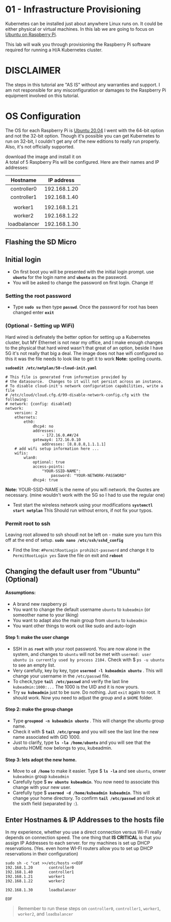 # 01 - Infrastructure Provisioning

Kubernetes can be installed just about anywhere Linux runs on. It could be either physical or virtual machines. In this lab we are going to focus on [Ubuntu on Raspberry Pi](https://ubuntu.com/download/raspberry-pi).

This lab will walk you through provisioning the Raspberry Pi software required for running a H/A Kubernetes cluster. 

# DISCLAIMER
The steps in this tutorial are "AS IS" without any warranties and support.
I am not responsible for any misconfiguration or damages to the Raspberry Pi equipment involved on this tutorial.


# OS Configuration

The OS for each Raspberry Pi is [Ubuntu 20.04](https://ubuntu.com/download/raspberry-pi) I went with the 64-bit option and not the 32-bit option.  Though it's possible you can get Kubernetes to run on 32-bit, I couldn't get any of the new editions to really run properly.  Also, it's not officially supported.

download the image and install it on  
A total of 5 Raspberry Pis will be configured. Here are their names and IP addresses:

| Hostname    | IP address    |             
|:-----------:|:-------------:|              
| controller0 | 192.168.1.20  |             
| controller1 | 192.168.1.40  |
|             |               |
| worker1     | 192.168.1.21  |
| worker2     | 192.168.1.22  |
| loadbalancer| 192.168.1.30  |


## Flashing the SD Micro

## Initial login 
* On first boot you will be presented with the initial login prompt. use **`ubuntu`** for the login name and **`ubuntu`** as the password.
* You will be asked to change the password on first login. Change it!
### Setting the root password
* Type **`sudo su`**  then type **`passwd`**. Once the password for root has been changed enter **`exit`**
### (Optional - Setting up WiFi)
Hard wired is definately the better option for setting up a Kubernetes cluster, but MY Ethernet is not near my office, and I make enough changes to the physical that hard wired wasn't that great of an option, beside I have 5G it's not really that big a deal.
The image does not hae wifi configured so this it was the file needs to look like to get it to work **Note:** spelling counts.

**`
sudoedit /etc/netplan/50-cloud-init.yaml
`**

```
# This file is generated from information provided by
# the datasource.  Changes to it will not persist across an instance.
# To disable cloud-init's network configuration capabilities, write a file
# /etc/cloud/cloud.cfg.d/99-disable-network-config.cfg with the following:
# network: {config: disabled}
network:
    version: 2
    ethernets:
        eth0:
            dhcp4: no
            addresses:
                - 172.16.0.##/24
            gateway4: 172.16.0.10
                addresses: [8.8.8.8,1.1.1.1]
    # add wifi setup information here ...
    wifis:
        wlan0:
            optional: true
            access-points:
                "YOUR-SSID-NAME":
                    password: "YOUR-NETWORK-PASSWORD"
            dhcp4: true
```
**Note:** YOUR-SSID-NAME  is the neme of you wifi network. the Quotes are necessary. (mine wouldn't work with the 5G so I had to use the regular one)
* Test start the wireless network using your modifications 
    **`systemctl start netplan`**
    This Should run without errors, if not fix your typos.
### Permit root to ssh
Leaving root allowed to ssh shoudl not be left on - make sure you turn this off at the end of setup. 
**`sudo nano /etc/ssh/sshd_config`**
* Find the line:
  `#PermitRootLogin prohibit-password` and change it to 
  `PermitRootLogin yes` Save the file on exit and **`reboot`** 

## Changing the default user from "Ubuntu" (Optional) 

#### Assumptions:
* A brand new raspberry pi
* You want to change the default username `ubuntu` to `kubeadmin` (or someother name to your liking)
* You want to adapt also the main group from `ubuntu` to `kubeadmin`
* You want other things to work out like sudo and auto-login
 

#### Step 1: make the user change
* SSH in as **`root`** with your root password. You are now alone in the system, and changes to `ubuntu` will not be met with `usermod: user ubuntu is currently used by process 2104.` Check with $ `ps -u ubuntu` to see an empty list.
* Very carefully, key by key, type **`usermod -l kubeadmin ubuntu`** . This will change your username in the `/etc/passwd` file.
* To check,type **`tail /etc/passwd`** and verify the last line `kubeadmin:1000:...` The 1000 is the UID and it is now yours.
* Try **`su kubeadmin`** just to be sure. Do nothing. Just `exit` again to root. It should work. Now you need to adjust the group and a `$HOME` folder.
#### Step 2: make the group change
* Type **`groupmod -n kubeadmin ubuntu`** . This will change the ubuntu group name. 
* Check it with $ **`tail /etc/group`** and you will see the last line the new name associated with GID 1000.
* Just to clarify, type **`ls -la /home/ubuntu`** and you will see that the ubuntu HOME now belongs to you, kubeadmin.
#### Step 3: lets adopt the new home.
* Move to **`cd /home`** to make it easier. Type $ **`ls -la`** and see `ubuntu`, onwer `kubeadmin` group `kubeadmin`
* Carefully type $ **`mv ubuntu kubeadmin`**. You now need to associate this change with your new user.
* Carefully type $ **`usermod -d /home/kubeadmin kubeadmin`**. This will change your home directory. To confirm **`tail /etc/passwd`** and look at the sixth field (separated by `:`).

## Enter Hostnames & IP Addresses to the hosts file

In my experience, whether you use a direct connection versus Wi-Fi really depends on connection speed. The one thing that **IS CRITICAL** is that you assign IP Addresses to each server. for my machines is set up DHCP reservations.  (Yes. even home WI-FI routers allow you to set up DHCP reservations in their configuration) 

```
sudo sh -c "cat >>/etc/hosts <<EOF
192.168.1.20       controller0
192.168.1.40       controller1
192.168.1.21       worker1
192.168.1.22       worker2

192.168.1.30       loadbalancer

EOF

```

> Remember to run these steps on `controller0`, `controller1`, `worker1`, `worker2`, and `loadbalancer`
